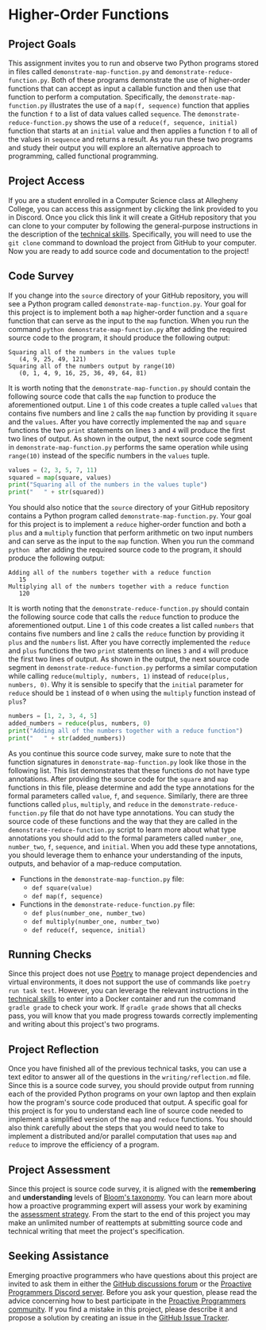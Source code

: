 # Higher-Order Functions

## Project Goals

This assignment invites you to run and observe two Python programs stored in
files called `demonstrate-map-function.py` and `demonstrate-reduce-function.py`.
Both of these programs demonstrate the use of higher-order functions that can
accept as input a callable function and then use that function to perform a
computation. Specifically, the `demonstrate-map-function.py` illustrates the use
of a `map(f, sequence)` function that applies the function `f` to a list of data
values called `sequence`. The `demonstrate-reduce-function.py` shows the use of
a `reduce(f, sequence, initial)` function that starts at an `initial` value and
then applies a function `f` to all of the values in `sequence` and returns a
result. As you run these two programs and study their output you will explore an
alternative approach to programming, called functional programming.

## Project Access

If you are a student enrolled in a Computer Science class at Allegheny College,
you can access this assignment by clicking the link provided to you in Discord.
Once you click this link it will create a GitHub repository that you can clone
to your computer by following the general-purpose instructions in the
description of the [technical
skills](/proactive-skills/introduction-proactive-skills/). Specifically, you
will need to use the `git clone` command to download the project from GitHub to
your computer. Now you are ready to add source code and documentation to the
project!

## Code Survey

If you change into the `source` directory of your GitHub repository, you will
see a Python program called `demonstrate-map-function.py`. Your goal for this
project is to implement both a `map` higher-order function and a `square`
function that can serve as the input to the `map` function. When you run the
command `python demonstrate-map-function.py` after adding the required source
code to the program, it should produce the following output:

```
Squaring all of the numbers in the values tuple
   (4, 9, 25, 49, 121)
Squaring all of the numbers output by range(10)
   (0, 1, 4, 9, 16, 25, 36, 49, 64, 81)
```

It is worth noting that the `demonstrate-map-function.py` should contain the
following source code that calls the `map` function to produce the
aforementioned output. Line `1` of this code creates a tuple called `values`
that contains five numbers and line `2` calls the `map` function by providing it
`square` and the `values`. After you have correctly implemented the `map` and
`square` functions the two `print` statements on lines `3` and `4` will produce
the first two lines of output. As shown in the output, the next source code
segment in `demonstrate-map-function.py` performs the same operation while using
`range(10)` instead of the specific numbers in the `values` tuple.

```python linenums="1"
values = (2, 3, 5, 7, 11)
squared = map(square, values)
print("Squaring all of the numbers in the values tuple")
print("   " + str(squared))
```

You should also notice that the `source` directory of your GitHub repository
contains a Python program called `demonstrate-map-function.py`. Your goal for
this project is to implement a `reduce` higher-order function and both a `plus`
and a `multiply` function that perform arithmetic on two input numbers and can
serve as the input to the `map` function. When you run the command `python
` after adding the required source code to the
program, it should produce the following output:

```
Adding all of the numbers together with a reduce function
   15
Multiplying all of the numbers together with a reduce function
   120
```

It is worth noting that the `demonstrate-reduce-function.py` should contain the
following source code that calls the `reduce` function to produce the
aforementioned output. Line `1` of this code creates a list called `numbers`
that contains five numbers and line `2` calls the `reduce` function by providing
it `plus` and the `numbers` list. After you have correctly implemented the
`reduce` and `plus` functions the two `print` statements on lines `3` and `4`
will produce the first two lines of output. As shown in the output, the next
source code segment in `demonstrate-reduce-function.py` performs a similar
computation while calling `reduce(multiply, numbers, 1)` instead of
`reduce(plus, numbers, 0)`. Why it is sensible to specify that the
`initial` parameter for `reduce` should be `1` instead of `0` when using the
`multiply` function instead of `plus`?

```python linenums="1"
numbers = [1, 2, 3, 4, 5]
added_numbers = reduce(plus, numbers, 0)
print("Adding all of the numbers together with a reduce function")
print("   " + str(added_numbers))
```

As you continue this source code survey, make sure to note that the
function signatures in `demonstrate-map-function.py` look like those in
the following list. This list demonstrates that these functions do not
have type annotations. After providing the source code for the `square`
and `map` functions in this file, please determine and add the type
annotations for the formal parameters called `value`, `f`, and
`sequence`. Similarly, there are three functions called `plus`,
`multiply`, and `reduce` in the `demonstrate-reduce-function.py` file
that do not have type annotations. You can study the source code of
these functions and the way that they are called in the
`demonstrate-reduce-function.py` script to learn more about what type
annotations you should add to the formal parameters called `number_one`,
`number_two`, `f`, `sequence`, and `initial`. When you add these type
annotations, you should leverage them to enhance your understanding of
the inputs, outputs, and behavior of a map-reduce computation.

- Functions in the `demonstrate-map-function.py` file:
    - `def square(value)`
    - `def map(f, sequence)`
- Functions in the `demonstrate-reduce-function.py` file:
    - `def plus(number_one, number_two)`
    - `def multiply(number_one, number_two)`
    - `def reduce(f, sequence, initial)`

## Running Checks

Since this project does not use [Poetry](https://python-poetry.org/) to manage
project dependencies and virtual environments, it does not support the use of
commands like `poetry run task test`. However, you can leverage the relevant
instructions in the [technical
skills](/proactive-skills/introduction-proactive-skills/) to enter into a Docker
container and run the command `gradle grade` to check your work. If `gradle
grade` shows that all checks pass, you will know that you made progress towards
correctly implementing and writing about this project's two programs.

## Project Reflection

Once you have finished all of the previous technical tasks, you can use a text
editor to answer all of the questions in the `writing/reflection.md` file. Since
this is a source code survey, you should provide output from running each of the
provided Python programs on your own laptop and then explain how the program's
source code produced that output. A specific goal for this project is for you to
understand each line of source code needed to implement a simplified version of
the `map` and `reduce` functions. You should also think carefully about the
steps that you would need to take to implement a distributed and/or parallel
computation that uses `map` and `reduce` to improve the efficiency of a
program.

## Project Assessment

Since this project is source code survey, it is aligned with the **remembering**
and **understanding** levels of [Bloom's
taxonomy](proactive-learning/blooms-taxonomy/). You can learn more about how a
proactive programming expert will assess your work by examining the [assessment
strategy](/proactive-learning/assessment-strategy/). From the start to the end
of this project you may make an unlimited number of reattempts at submitting
source code and technical writing that meet the project's specification.

## Seeking Assistance

Emerging proactive programmers who have questions about this project are invited
to ask them in either the [GitHub discussions
forum](https://github.com/ProactiveProgrammers/www.proactiveprogrammers.com/discussions)
or the [Proactive Programmers Discord server](https://discord.gg/kjah8MFYbR).
Before you ask your question, please read the advice concerning how to best
participate in the [Proactive Programmers
community](https://proactiveprogrammers.com/proactive-community/community-connections/).
If you find a mistake in this project, please describe it and propose a solution
by creating an issue in the [GitHub Issue
Tracker](https://github.com/ProactiveProgrammers/www.proactiveprogrammers.com/issues).
